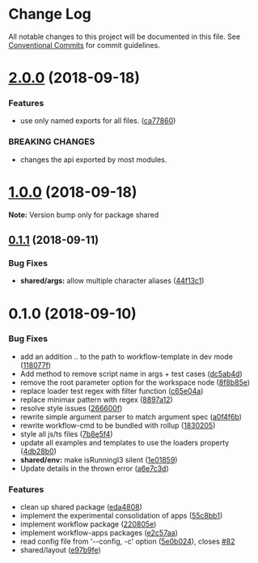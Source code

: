 # Change Log

All notable changes to this project will be documented in this file.
See [Conventional Commits](https://conventionalcommits.org) for commit guidelines.

<a name="2.0.0"></a>
# [2.0.0](https://github.com/havardh/workflow/compare/shared@0.1.1...shared@2.0.0) (2018-09-18)


### Features

* use only named exports for all files. ([ca77860](https://github.com/havardh/workflow/commit/ca77860))


### BREAKING CHANGES

* changes the api exported by most modules.





<a name="1.0.0"></a>
# [1.0.0](https://github.com/havardh/workflow/compare/shared@0.1.1...shared@1.0.0) (2018-09-18)

**Note:** Version bump only for package shared





<a name="0.1.1"></a>
## [0.1.1](https://github.com/havardh/workflow/compare/shared@0.1.0...shared@0.1.1) (2018-09-11)


### Bug Fixes

* **shared/args:** allow multiple character aliases ([44f13c1](https://github.com/havardh/workflow/commit/44f13c1))





<a name="0.1.0"></a>
# 0.1.0 (2018-09-10)


### Bug Fixes

* add an addition .. to the path to workflow-template in dev mode ([118077f](https://github.com/havardh/workflow/commit/118077f))
* Add method to remove script name in args + test cases ([dc5ab4d](https://github.com/havardh/workflow/commit/dc5ab4d))
* remove the root parameter option for the workspace node ([8f8b85e](https://github.com/havardh/workflow/commit/8f8b85e))
* replace loader test regex with filter function ([c65e04a](https://github.com/havardh/workflow/commit/c65e04a))
* replace minimax pattern with regex ([8897a12](https://github.com/havardh/workflow/commit/8897a12))
* resolve style issues ([266600f](https://github.com/havardh/workflow/commit/266600f))
* rewrite simple argument parser to match argument spec ([a0f4f6b](https://github.com/havardh/workflow/commit/a0f4f6b))
* rewrite workflow-cmd to be bundled with rollup ([1830205](https://github.com/havardh/workflow/commit/1830205))
* style all js/ts files ([7b8e5f4](https://github.com/havardh/workflow/commit/7b8e5f4))
* update all examples and templates to use the loaders property ([4db28b0](https://github.com/havardh/workflow/commit/4db28b0))
* **shared/env:** make isRunningI3 silent ([1e01859](https://github.com/havardh/workflow/commit/1e01859))
* Update details in the thrown error ([a6e7c3d](https://github.com/havardh/workflow/commit/a6e7c3d))


### Features

* clean up shared package ([eda4808](https://github.com/havardh/workflow/commit/eda4808))
* implement the experimental consolidation of apps ([55c8bb1](https://github.com/havardh/workflow/commit/55c8bb1))
* implement workflow package ([220805e](https://github.com/havardh/workflow/commit/220805e))
* implement workflow-apps packages ([e2c57aa](https://github.com/havardh/workflow/commit/e2c57aa))
* read config file from '--config, -c' option ([5e0b024](https://github.com/havardh/workflow/commit/5e0b024)), closes [#82](https://github.com/havardh/workflow/issues/82)
* shared/layout ([e97b9fe](https://github.com/havardh/workflow/commit/e97b9fe))
